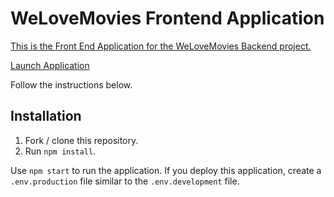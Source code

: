 # WeLoveMovies Frontend Application

[This is the Front End Application for the WeLoveMovies Backend project.](https://github.com/mbocianski/we-love-movies-backend)

[Launch Application](https://serene-depths-42609.herokuapp.com/)

Follow the instructions below.

## Installation

1. Fork / clone this repository.
1. Run `npm install`.

Use `npm start` to run the application. If you deploy this application, create a `.env.production` file similar to the `.env.development` file.
